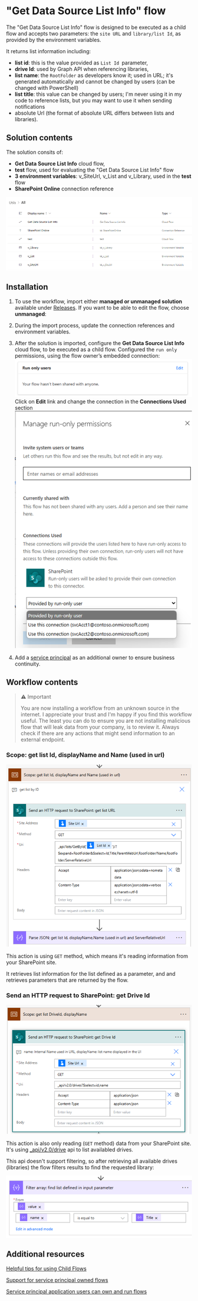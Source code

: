 # "Get Data Source List Info" flow

The "Get Data Source List Info" flow is designed to be executed as a child flow and accepts two parameters: the `site URL` and `library/list Id`, as provided by the environment variables.

It returns list information including:

- **list id**: this is the value provided as `List Id `parameter,
- **drive Id**: used by Graph API when referencing libraries, 
- **list name**: the `RootFolder` as developers know it; used in URL; it's generated automatically and cannot be changed by users (can be changed with PowerShell)
- **list title**: this value can be changed by users; I'm never using it in my code to reference lists, but you may want to use it when sending notifications
- absolute Url (the format of absolute URL differs between lists and libraries).

## Solution contents

The solution consits of:

- **Get Data Source List Info** cloud flow, 
- **test** flow, used for evaluating the "Get Data Source List Info" flow
- **3 environment variables**: v_SiteUrl, v_List and v_Library, used in the **test** flow
- **SharePoint Online** connection reference

![resources](./img/resources.png)

## Installation

1. To use the workflow, import either **managed or unmanaged solution** available under [Releases](https://github.com/kkazala/PowerAutomate-Get-Data-Source-List-Info/releases). If you want to be able to edit the flow, choose **unmanaged**:

1. During the import process, update the connection references and environment variables.

1. After the solution is imported, configure the **Get Data Source List Info** cloud flow, to be executed as a child flow. Configured  the `run only` permissions, using the flow owner’s embedded connection:
 ![Run Only Users](./img/runonlyuser.png) 
 Click on **Edit** link and change the connection in the **Connections Used** section
 ![Run Only Connection](./img/runOnlyConnection.png)

1. Add a [service principal](https://learn.microsoft.com/en-us/power-automate/service-principal-support) as an additional owner to ensure business continuity.

## Workflow contents

> ⚠️ Important
>
> You are now installing a workflow from an unknown source in the internet. I appreciate your trust and I'm happy if you find this workflow useful.
> The least you can do to ensure you are not installing malicious flow that will leak data from your company, is to review it. Always check if there are any actions that might send information to an external endpoint. 

###  Scope: get list Id, displayName and Name (used in url)

![](./img/scope1.png)

This action is using `GET` method, which means it's reading information from your SharePoint site.

It retrieves list information for the list defined as a parameter, and and retrieves parameters that are returned by the flow.

### Send an HTTP request to SharePoint: get Drive Id

![alt text](./img/scope2.png)

This action is also only reading (`GET` method) data from your SharePoint site. 
It's using [_api/v2.0/drive](https://learn.microsoft.com/en-us/graph/api/drive-list?view=graph-rest-1.0&tabs=http) api to list availabled drives. 

This api doesn't support filtering, so after retrieving all available drives (libraries) the flow filters results to find the requested library:

![filter results](./img/filter.png)

## Additional resources

[Helpful tips for using Child Flows](https://www.microsoft.com/en-us/power-platform/blog/power-automate/helpful-tips-for-using-child-flows/?msockid=3f7882d233bd676f193e961932e66616)

[Support for service principal owned flows](https://learn.microsoft.com/en-us/power-automate/service-principal-support)

[Service principal application users can own and run flows](https://learn.microsoft.com/en-us/power-platform/release-plan/2023wave1/power-automate/enable-flows-that-are-owned-service-principals)
